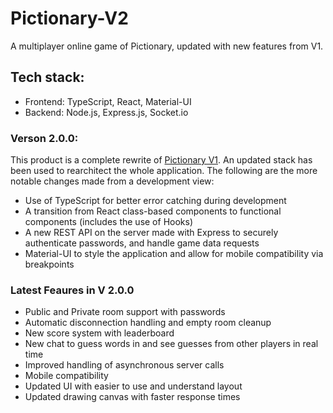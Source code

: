 # Pictionary-V2
A multiplayer online game of Pictionary, updated with new features from V1.
## Tech stack:
* Frontend: TypeScript, React, Material-UI
* Backend: Node.js, Express.js, Socket.io
### Verson 2.0.0: 
This product is a complete rewrite of [Pictionary V1](https://github.com/KirollosBotros/Pictionary). An updated stack has been used to rearchitect the whole application. The following are the more notable changes made from a development view:
* Use of TypeScript for better error catching during development
* A transition from React class-based components to functional components (includes the use of Hooks)
* A new REST API on the server made with Express to securely authenticate passwords, and handle game data requests
* Material-UI to style the application and allow for mobile compatibility via breakpoints
### Latest Feaures in V 2.0.0
* Public and Private room support with passwords
* Automatic disconnection handling and empty room cleanup
* New score system with leaderboard
* New chat to guess words in and see guesses from other players in real time
* Improved handling of asynchronous server calls
* Mobile compatibility
* Updated UI with easier to use and understand layout
* Updated drawing canvas with faster response times